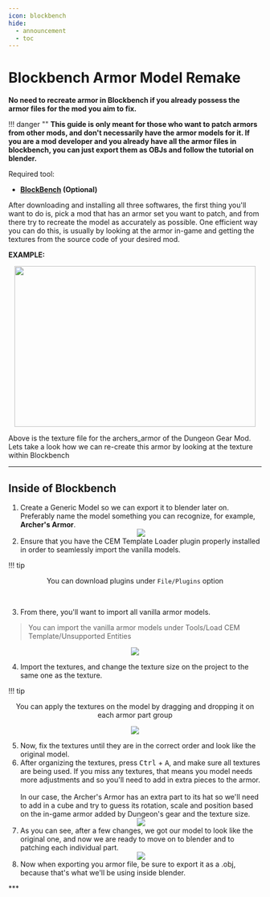 ```yaml
---
icon: blockbench
hide:
  - announcement
  - toc
---
```


# Blockbench Armor Model Remake
**No need to recreate armor in Blockbench if you already possess the armor files for the mod you aim to fix.**

!!! danger ""
	<b>This guide is only meant for those who want to patch armors from other mods, and don't necessarily have the armor models for it. If you are a mod developer and you already have all the armor files in blockbench, you can just export them as OBJs and follow the tutorial on blender.</b>

Required tool:<br> 

* **[BlockBench](https://www.blockbench.net/) (Optional)**<br> 

After downloading and installing all three softwares, the first thing you'll want to do is, pick a mod that has an armor set you want to patch, and from there try to recreate the model as accurately as possible. One efficient way you can do this, is usually by looking at the armor in-game and getting the textures from the source code of your desired mod.

 **EXAMPLE:**
 
<center>
<img src="https://user-images.githubusercontent.com/77132244/215155978-874a293e-71ea-4690-adf3-059e45a37ed8.png" width="480" height="320">
</center>

Above is the texture file for the archers_armor of the Dungeon Gear Mod. Lets take a look how we can re-create this armor by looking at the texture within Blockbench<br>   

***
## Inside of Blockbench

<ol start="1">
<li>
Create a Generic Model so we can export it to blender later on. Preferably name the model something you can recognize, for example, <b>Archer's Armor</b>.
<center>
<img src="https://user-images.githubusercontent.com/77132244/215159597-aac5fdb1-45f1-4084-8f18-50baae9df6f0.jpg" class="white-border">
</center>
</li>


<li>
Ensure that you have the CEM Template Loader plugin properly installed in order to seamlessly import the vanilla models.
</li>
</ol>

!!! tip
	<center>You can download plugins under ``File/Plugins`` option</center>

<br>

<ol start="3">
<li>
From there, you'll want to import all vanilla armor models.  
<br>
</li>
</ol>

> You can import the vanilla armor models under Tools/Load CEM Template/Unsupported Entities

<center>
<img src="https://user-images.githubusercontent.com/77132244/215161290-8ecb58ec-55e3-4297-8f46-48551a0769d7.jpg" class="white-border">
</center>


<ol start="4">
<li>
Import the textures, and change the texture size on the project to the same one as the texture. 
</li>
</ol>

!!!	tip 
	<center>You can apply the textures on the model by dragging and dropping it on each armor part group</center>

<center>
<img src="https://user-images.githubusercontent.com/77132244/215230534-6eb84ed6-1afb-4a44-bdf2-3ef98bfccdc6.jpg">
</center>

<ol start="5">
<li>
Now, fix the textures until they are in the correct order and look like the original model.<br>   
</li>

<li>
After organizing the textures, press <kbd>Ctrl</kbd> + <kbd>A</kbd>, and make sure all textures are being used. If you miss any textures, that means you model needs more adjustments and so you'll need to add in extra pieces to the armor.  
<br>  
<br>  
In our case, the Archer's Armor has an extra part to its hat so we'll need to add in a cube and try to guess its rotation, scale and position based on the in-game armor added by Dungeon's gear and the texture size.
<center>
<img src="https://user-images.githubusercontent.com/77132244/215236925-8fcf459a-e972-4f2d-b43d-65667ce39e1e.jpg" class="white-border">
</center>
</li>

<li>
As you can see, after a few changes, we got our model to look like the original one, and now we are ready to move on to blender and to patching each individual part.
<center>
<img src="https://user-images.githubusercontent.com/77132244/215238157-3ddd8369-6f04-48f5-8d95-0623d833b3be.png" class="white-border">
</center>
</li>

<li>
Now when exporting you armor file, be sure to export it as a .obj, because that's what we'll be using inside blender.
</li>
</ol>
***